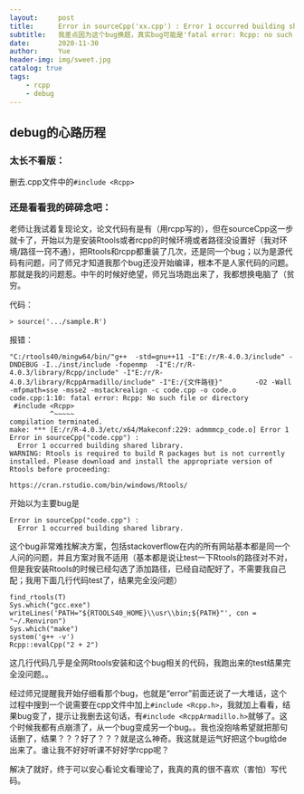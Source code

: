 ```yaml
---
layout:     post
title:      Error in sourceCpp('xx.cpp') : Error 1 occurred building shared library.
subtitle:   我差点因为这个bug换题，真实bug可能是'fatal error: Rcpp: no such file or directory'
date:       2020-11-30
author:     Yue
header-img: img/sweet.jpg
catalog: true
tags:
    - rcpp
    - debug	
---
```


## debug的心路历程

### 太长不看版：

删去.cpp文件中的`#include <Rcpp>`

### 还是看看我的碎碎念吧：

老师让我试着复现论文，论文代码有是有（用rcpp写的），但在sourceCpp这一步就卡了，开始以为是安装Rtools或者rcpp的时候环境或者路径没设置好（我对环境/路径一窍不通），把Rtools和rcpp都重装了几次，还是同一个bug；以为是源代码有问题，问了师兄才知道我那个bug还没开始编译，根本不是人家代码的问题。那就是我的问题惹。中午的时候好绝望，师兄当场跑出来了，我都想换电脑了（贫穷。

代码：

```
> source('.../sample.R')
```

报错：

```
"C:/rtools40/mingw64/bin/"g++  -std=gnu++11 -I"E:/r/R-4.0.3/include" -DNDEBUG -I../inst/include -fopenmp  -I"E:/r/R-4.0.3/library/Rcpp/include" -I"E:/r/R-4.0.3/library/RcppArmadillo/include" -I"E:/{文件路径}"        -O2 -Wall  -mfpmath=sse -msse2 -mstackrealign -c code.cpp -o code.o
code.cpp:1:10: fatal error: Rcpp: No such file or directory
 #include <Rcpp>
          ^~~~~~
compilation terminated.
make: *** [E:/r/R-4.0.3/etc/x64/Makeconf:229: admmmcp_code.o] Error 1
Error in sourceCpp("code.cpp") : 
  Error 1 occurred building shared library.
WARNING: Rtools is required to build R packages but is not currently installed. Please download and install the appropriate version of Rtools before proceeding:

https://cran.rstudio.com/bin/windows/Rtools/
```

开始以为主要bug是

```
Error in sourceCpp("code.cpp") : 
  Error 1 occurred building shared library.
```

这个bug非常难找解决方案，包括stackoverflow在内的所有网站基本都是同一个人问的问题，并且方案对我不适用（基本都是说让test一下Rtools的路径对不对，但是我安装Rtools的时候已经勾选了添加路径，已经自动配好了，不需要我自己配；我用下面几行代码test了，结果完全没问题）

```
find_rtools(T)
Sys.which("gcc.exe")
writeLines('PATH="${RTOOLS40_HOME}\\usr\\bin;${PATH}"', con = "~/.Renviron")
Sys.which("make")
system('g++ -v')
Rcpp::evalCpp("2 + 2")
```

这几行代码几乎是全网Rtools安装和这个bug相关的代码，我跑出来的test结果完全没问题。。

经过师兄提醒我开始仔细看那个bug，也就是“error”前面还说了一大堆话，这个过程中搜到一个说需要在cpp文件中加上`#include <Rcpp.h>`，我就加上看看，结果bug变了，提示让我删去这句话，有`#include <RcppArmadillo.h>`就够了。这个时候我都有点崩溃了，从一个bug变成另一个bug。。我也没抱啥希望就把那句话删了，结果？？？好了？？？就是这么神奇。我这就是运气好把这个bug给de出来了。谁让我不好好听课不好好学rcpp呢？

解决了就好，终于可以安心看论文看理论了，我真的真的很不喜欢（害怕）写代码。
